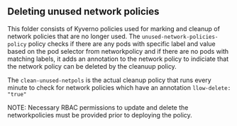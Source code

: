 ## Deleting unused network policies

This folder consists of Kyverno policies used for marking and cleanup of network policies that are no longer used. The `unused-network-policies-policy` policy checks if there are any pods with specific label and value based on the pod selector from networkpolicy and if there are no pods with matching labels, it adds an annotation to the network policy to indiciate that the network policy can be deleted by the cleanuup policy. 

The `clean-unused-netpols` is the actual cleanup policy that runs every minute to check for network policies which have an annotation `llow-delete: "true"`

NOTE: Necessary RBAC permissions to update and delete the networkpolicies must be provided prior to deploying the policy.
